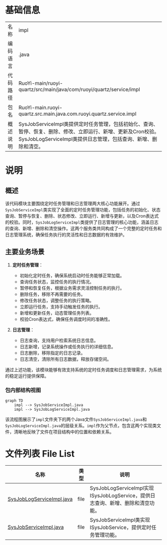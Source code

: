 # 基础信息

|      |      |
|------|------|
| 名称 | impl |
| 编码语言 | .java |
| 代码路径 | RuoYi-main/ruoyi-quartz/src/main/java/com/ruoyi/quartz/service/impl |
| 包名 | RuoYi-main.ruoyi-quartz.src.main.java.com.ruoyi.quartz.service.impl |
| 概述说明 | SysJobServiceImpl类提供定时任务管理，包括初始化、查询、暂停、恢复、删除、修改、立即运行、新增、更新及Cron校验。SysJobLogServiceImpl类提供日志管理，包括查询、新增、删除和清空。 |

# 说明

## 概述
该代码模块主要围绕定时任务管理和日志管理两大核心功能展开。通过`SysJobServiceImpl`类实现了全面的定时任务管理功能，包括任务的初始化、状态查询、暂停与恢复、删除、状态修改、立即运行、新增与更新，以及Cron表达式的校验。同时，`SysJobLogServiceImpl`类提供了日志管理的核心功能，涵盖日志的查询、新增、删除和清空操作。这两个服务类共同构成了一个完整的定时任务和日志管理系统，确保任务执行的灵活性和日志数据的有效维护。

## 主要业务场景
1. **定时任务管理**：  
   - 初始化定时任务，确保系统启动时任务能够正常加载。  
   - 查询任务状态，监控任务的执行情况。  
   - 暂停和恢复任务，根据业务需求灵活控制任务的执行。  
   - 删除任务，移除不再需要的任务。  
   - 修改任务状态，调整任务的执行策略。  
   - 立即运行任务，支持手动触发任务的执行。  
   - 新增和更新任务，动态管理任务列表。  
   - 校验Cron表达式，确保任务调度时间的准确性。  

2. **日志管理**：  
   - 日志查询，支持用户检索系统日志信息。  
   - 日志新增，记录系统操作或任务执行的详细信息。  
   - 日志删除，移除指定的日志记录。  
   - 日志清空，清除所有日志数据，释放存储空间。  

通过上述功能，该模块能够有效支持系统的定时任务调度和日志管理需求，为系统的稳定运行提供保障。


### 包内部结构视图

```mermaid
graph TD
    impl --> SysJobServiceImpl.java
    impl --> SysJobLogServiceImpl.java
```

该流程图展示了`impl`文件夹下的两个Java文件`SysJobServiceImpl.java`和`SysJobLogServiceImpl.java`的层级关系。`impl`作为父节点，包含这两个实现类文件，清晰地反映了文件在项目结构中的位置和依赖关系。

# 文件列表 File List

| 名称   | 类型  | 说明 |
|-------|------|-------------|
| [SysJobLogServiceImpl.java](SysJobLogServiceImpl.md) | file | SysJobLogServiceImpl实现ISysJobLogService，提供日志查询、新增、删除和清空功能。 |
| [SysJobServiceImpl.java](SysJobServiceImpl.md) | file | SysJobServiceImpl类实现ISysJobService，提供定时任务管理功能。 |


